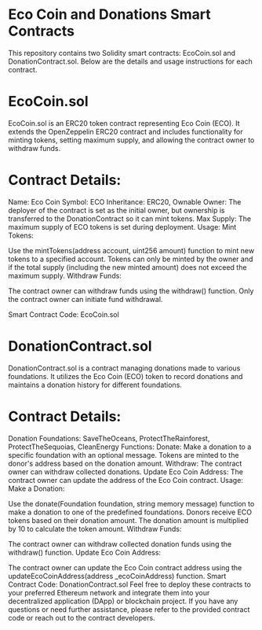 # Eco Coin and Donations Smart Contracts
This repository contains two Solidity smart contracts: EcoCoin.sol and DonationContract.sol. Below are the details and usage instructions for each contract.

# EcoCoin.sol
EcoCoin.sol is an ERC20 token contract representing Eco Coin (ECO). It extends the OpenZeppelin ERC20 contract and includes functionality for minting tokens, setting maximum supply, and allowing the contract owner to withdraw funds.

# Contract Details:
Name: Eco Coin
Symbol: ECO
Inheritance: ERC20, Ownable
Owner: The deployer of the contract is set as the initial owner, but ownership is transferred to the DonationContract so it can mint tokens.
Max Supply: The maximum supply of ECO tokens is set during deployment.
Usage:
Mint Tokens:

Use the mintTokens(address account, uint256 amount) function to mint new tokens to a specified account.
Tokens can only be minted by the owner and if the total supply (including the new minted amount) does not exceed the maximum supply.
Withdraw Funds:

The contract owner can withdraw funds using the withdraw() function.
Only the contract owner can initiate fund withdrawal.

Smart Contract Code: EcoCoin.sol

# DonationContract.sol 
DonationContract.sol is a contract managing donations made to various foundations. It utilizes the Eco Coin (ECO) token to record donations and maintains a donation history for different foundations.

# Contract Details:
Donation Foundations: SaveTheOceans, ProtectTheRainforest, ProtectTheSequoias, CleanEnergy
Functions:
Donate: Make a donation to a specific foundation with an optional message. Tokens are minted to the donor's address based on the donation amount.
Withdraw: The contract owner can withdraw collected donations.
Update Eco Coin Address: The contract owner can update the address of the Eco Coin contract.
Usage:
Make a Donation:

Use the donate(Foundation foundation, string memory message) function to make a donation to one of the predefined foundations.
Donors receive ECO tokens based on their donation amount. The donation amount is multiplied by 10 to calculate the token amount.
Withdraw Funds:

The contract owner can withdraw collected donation funds using the withdraw() function.
Update Eco Coin Address:

The contract owner can update the Eco Coin contract address using the updateEcoCoinAddress(address _ecoCoinAddress) function.
Smart Contract Code: DonationContract.sol
Feel free to deploy these contracts to your preferred Ethereum network and integrate them into your decentralized application (DApp) or blockchain project. If you have any questions or need further assistance, please refer to the provided contract code or reach out to the contract developers.